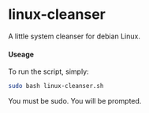# linux-cleanser

A little system cleanser for debian Linux.

#### Useage

To run the script, simply:

```bash
sudo bash linux-cleanser.sh
```

You must be sudo. You will be prompted.